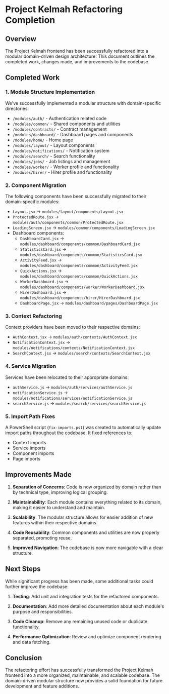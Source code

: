 # Project Kelmah Refactoring Completion

## Overview

The Project Kelmah frontend has been successfully refactored into a modular domain-driven design architecture. This document outlines the completed work, changes made, and improvements to the codebase.

## Completed Work

### 1. Module Structure Implementation

We've successfully implemented a modular structure with domain-specific directories:

- `/modules/auth/` - Authentication related code
- `/modules/common/` - Shared components and utilities
- `/modules/contracts/` - Contract management
- `/modules/dashboard/` - Dashboard pages and components
- `/modules/home/` - Home page
- `/modules/layout/` - Layout components
- `/modules/notifications/` - Notification system
- `/modules/search/` - Search functionality
- `/modules/jobs/` - Job listings and management
- `/modules/worker/` - Worker profile and functionality
- `/modules/hirer/` - Hirer profile and functionality

### 2. Component Migration

The following components have been successfully migrated to their domain-specific modules:

- `Layout.jsx` → `modules/layout/components/Layout.jsx`
- `ProtectedRoute.jsx` → `modules/auth/components/common/ProtectedRoute.jsx`
- `LoadingScreen.jsx` → `modules/common/components/LoadingScreen.jsx`
- Dashboard components:
  - `DashboardCard.jsx` → `modules/dashboard/components/common/DashboardCard.jsx`
  - `StatisticsCard.jsx` → `modules/dashboard/components/common/StatisticsCard.jsx`
  - `ActivityFeed.jsx` → `modules/dashboard/components/common/ActivityFeed.jsx`
  - `QuickActions.jsx` → `modules/dashboard/components/common/QuickActions.jsx`
  - `WorkerDashboard.jsx` → `modules/dashboard/components/worker/WorkerDashboard.jsx`
  - `HirerDashboard.jsx` → `modules/dashboard/components/hirer/HirerDashboard.jsx`
  - `DashboardPage.jsx` → `modules/dashboard/pages/DashboardPage.jsx`

### 3. Context Refactoring

Context providers have been moved to their respective domains:

- `AuthContext.jsx` → `modules/auth/contexts/AuthContext.jsx`
- `NotificationContext.jsx` → `modules/notifications/contexts/NotificationContext.jsx`
- `SearchContext.jsx` → `modules/search/contexts/SearchContext.jsx`

### 4. Service Migration

Services have been relocated to their appropriate domains:

- `authService.js` → `modules/auth/services/authService.js`
- `notificationService.js` → `modules/notifications/services/notificationService.js`
- `searchService.js` → `modules/search/services/searchService.js`

### 5. Import Path Fixes

A PowerShell script (`fix-imports.ps1`) was created to automatically update import paths throughout the codebase. It fixed references to:

- Context imports
- Service imports
- Component imports
- Page imports

## Improvements Made

1. **Separation of Concerns**: Code is now organized by domain rather than by technical type, improving logical grouping.

2. **Maintainability**: Each module contains everything related to its domain, making it easier to understand and maintain.

3. **Scalability**: The modular structure allows for easier addition of new features within their respective domains.

4. **Code Reusability**: Common components and utilities are now properly separated, promoting reuse.

5. **Improved Navigation**: The codebase is now more navigable with a clear structure.

## Next Steps

While significant progress has been made, some additional tasks could further improve the codebase:

1. **Testing**: Add unit and integration tests for the refactored components.

2. **Documentation**: Add more detailed documentation about each module's purpose and responsibilities.

3. **Code Cleanup**: Remove any remaining unused code or duplicate functionality.

4. **Performance Optimization**: Review and optimize component rendering and data fetching.

## Conclusion

The refactoring effort has successfully transformed the Project Kelmah frontend into a more organized, maintainable, and scalable codebase. The domain-driven modular structure now provides a solid foundation for future development and feature additions. 